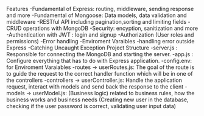 Features
-Fundamental of Express: routing, middleware, sending response and more
-Fundamental of Mongoose: Data models, data validation and middleware
-RESTful API including pagination,sorting and limiting fields
-CRUD operations with MongoDB
-Security: encyption, sanitization and more
-Authentication with JWT : login and signup
-Authorization (User roles and permissions)
-Error handling
-Enviroment Varaibles
-handling error outside Express
-Catching Uncaught Exception
Project Structure
-server.js : Responsible for connecting the MongoDB and starting the server.
-app.js : Configure everything that has to do with Express application.
-config.env: for Enviroment Varaiables
-routes -> userRoutes.js: The goal of the route is to guide the request to the correct handler function which will be in one of the controllers
-controllers -> userController.js: Handle the application request, interact with models and send back the response to the client
-models -> userModel.js: (Business logic) related to business rules, how the business works and business needs (Creating new user in the database, checking if the user password is correct, validating user input data)
